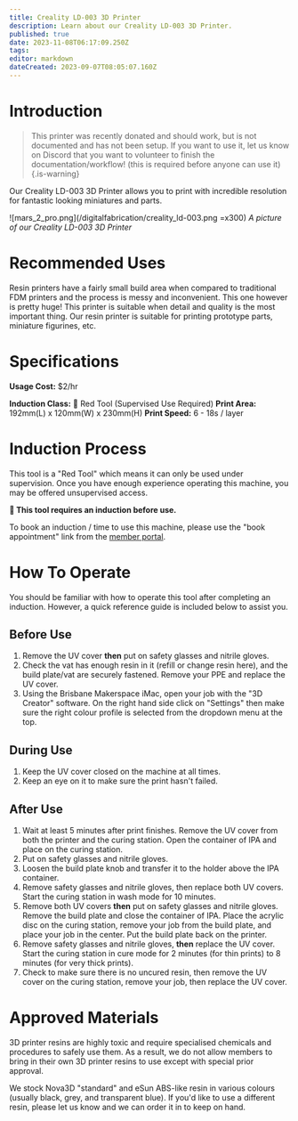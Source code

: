 ```yaml
---
title: Creality LD-003 3D Printer
description: Learn about our Creality LD-003 3D Printer.
published: true
date: 2023-11-08T06:17:09.250Z
tags: 
editor: markdown
dateCreated: 2023-09-07T08:05:07.160Z
---
```


# Introduction

> This printer was recently donated and should work, but is not documented and has not been setup. If you want to use it, let us know on Discord that you want to volunteer to finish the documentation/workflow! (this is required before anyone can use it)
{.is-warning}

Our Creality LD-003 3D Printer allows you to print with incredible resolution for fantastic looking miniatures and parts.

![mars_2_pro.png](/digitalfabrication/creality_ld-003.png =x300)
*A picture of our Creality LD-003 3D Printer*

# Recommended Uses
Resin printers have a fairly small build area when compared to traditional FDM printers and the process is messy and inconvenient. This one however is pretty huge! This printer is suitable when detail and quality is the most important thing. Our resin printer is suitable for printing prototype parts, miniature figurines, etc.

# Specifications
**Usage Cost:** $2/hr

**Induction Class:** 🔴 Red Tool (Supervised Use Required)
**Print Area:** 192mm(L) x 120mm(W) x 230mm(H)
**Print Speed:** 6 - 18s / layer

# Induction Process
This tool is a "Red Tool" which means it can only be used under supervision. Once you have enough experience operating this machine, you may be offered unsupervised access.

**🔴 This tool requires an induction before use.**

To book an induction / time to use this machine, please use the "book appointment" link from the [member portal](https://portal.brisbanemaker.space).

# How To Operate
You should be familiar with how to operate this tool after completing an induction. However, a quick reference guide is included below to assist you.

## Before Use
1. Remove the UV cover **then** put on safety glasses and nitrile gloves.
2. Check the vat has enough resin in it (refill or change resin here), and the build plate/vat are securely fastened. Remove your PPE and replace the UV cover.
2. Using the Brisbane Makerspace iMac, open your job with the "3D Creator" software. On the right hand side click on "Settings" then make sure the right colour profile is selected from the dropdown menu at the top.

## During Use
1. Keep the UV cover closed on the machine at all times.
2. Keep an eye on it to make sure the print hasn't failed.

## After Use
1. Wait at least 5 minutes after print finishes. Remove the UV cover from both the printer and the curing station. Open the container of IPA and place on the curing station.
2. Put on safety glasses and nitrile gloves.
3. Loosen the build plate knob and transfer it to the holder above the IPA container.
4. Remove safety glasses and nitrile gloves, then replace both UV covers. Start the curing station in wash mode for 10 minutes.
5. Remove both UV covers **then** put on safety glasses and nitrile gloves. Remove the build plate and close the container of IPA. Place the acrylic disc on the curing station, remove your job from the build plate, and place your job in the center. Put the build plate back on the printer.
6. Remove safety glasses and nitrile gloves, **then** replace the UV cover. Start the curing station in cure mode for 2 minutes (for thin prints) to 8 minutes (for very thick prints).
7. Check to make sure there is no uncured resin, then remove the UV cover on the curing station, remove your job, then replace the UV cover.

# Approved Materials
3D printer resins are highly toxic and require specialised chemicals and procedures to safely use them. As a result, we do not allow members to bring in their own 3D printer resins to use except with special prior approval.

We stock Nova3D "standard" and eSun ABS-like resin in various colours (usually black, grey, and transparent blue). If you'd like to use a different resin, please let us know and we can order it in to keep on hand.